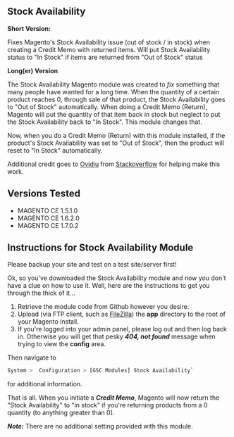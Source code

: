 ## Stock Availability

**Short Version:**

Fixes Magento's Stock Availability issue (out of stock / in stock) when creating a Credit Memo with returned items. Will put Stock Availability status to "In Stock" if items are returned from "Out of Stock" status

**Long(er) Version**

The Stock Availability Magento module was created to _fix_ something that many people have wanted for a long time. When the quantity of a certain product reaches 0, through sale of that product, the Stock Availability goes to "Out of Stock" automatically. When doing a Credit Memo (Return), Magento will put the quantity of that item back in stock but neglect to put the Stock Availability back to "In Stock". This module changes that.

Now, when you do a Credit Memo (Return) with this module installed, if the product's Stock Availability was set to "Out of Stock", then the product will reset to "In Stock" automatically.

Additional credit goes to [Ovidiu](http://stackoverflow.com/users/281258/ovidiu) from [Stackoverflow](http://stackoverflow.com) for helping make this work.

## Versions Tested

- MAGENTO CE 1.5.1.0
- MAGENTO CE 1.6.2.0
- MAGENTO CE 1.7.0.2


## Instructions for Stock Availability Module

Please backup your site and test on a test site/server first!

Ok, so you've downloaded the Stock Availability module and now you don't have a clue on how to use it. Well, here are the instructions to get you through the thick of it…

1. Retrieve the module code from Github however you desire.
2. Upload (via FTP client, such as [FileZilla](http://filezilla-project.org/)) the **app** directory to the root of your Magento install.
3. If you're logged into your admin panel, please log out and then log back in. Otherwise you will get that pesky _**404, not found**_ message when trying to view the **config** area.

Then navigate to

```bash
System >  Configuration > [GSC Modules] Stock Availability`
```

for additional information.

That is all. When you initiate a _**Credit Memo**_, Magento will now return the "Stock Availability" to "in stock" if you're returning products from a 0 quantity (to anything greater than 0).

_**Note:**_ There are no additional setting provided with this module.
